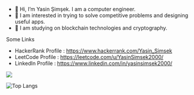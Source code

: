 - 👋 Hi, I’m Yasin Şimşek. I am a computer engineer. 
- 👀 I am interested in trying to solve competitive problems and designing useful apps.
- 👀 I am studying on blockchain technologies and cryptography.

Some Links

- HackerRank Profile : https://www.hackerrank.com/Yasin_Simsek 
- LeetCode Profile   : https://leetcode.com/u/YasinSimsek2000/
- LinkedIn Profile   : https://www.linkedin.com/in/yasinsimsek2000/

<a href="">
  <img align="centre" src="https://github-readme-stats.vercel.app/api?username=YasinSimsek2000&count_private=true&include_all_commits=true&show_icons=true&title_color=007bff&text_color=e7e7e7&icon_color=007bff&bg_color=171c28" />
<a />
  
![Top Langs](https://github-readme-stats.vercel.app/api/top-langs/?username=YasinSimsek2000&layout=compact&title_color=007bff&text_color=e7e7e7&icon_color=007bff&bg_color=171c28)

